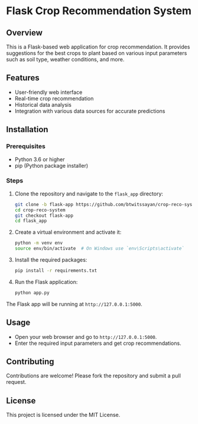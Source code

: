 # Flask Crop Recommendation System

## Overview
This is a Flask-based web application for crop recommendation. It provides suggestions for the best crops to plant based on various input parameters such as soil type, weather conditions, and more.

## Features
- User-friendly web interface
- Real-time crop recommendation
- Historical data analysis
- Integration with various data sources for accurate predictions

## Installation

### Prerequisites
- Python 3.6 or higher
- pip (Python package installer)

### Steps
1. Clone the repository and navigate to the `flask_app` directory:
    ```sh
    git clone -b flask-app https://github.com/btwitssayan/crop-reco-system.git
    cd crop-reco-system
    git checkout flask-app
    cd flask_app
    ```

2. Create a virtual environment and activate it:
    ```sh
    python -m venv env
    source env/bin/activate  # On Windows use `env\Scripts\activate`
    ```

3. Install the required packages:
    ```sh
    pip install -r requirements.txt
    ```

4. Run the Flask application:
    ```sh
    python app.py
    ```

The Flask app will be running at `http://127.0.0.1:5000`.

## Usage
- Open your web browser and go to `http://127.0.0.1:5000`.
- Enter the required input parameters and get crop recommendations.

## Contributing
Contributions are welcome! Please fork the repository and submit a pull request.

## License
This project is licensed under the MIT License.
